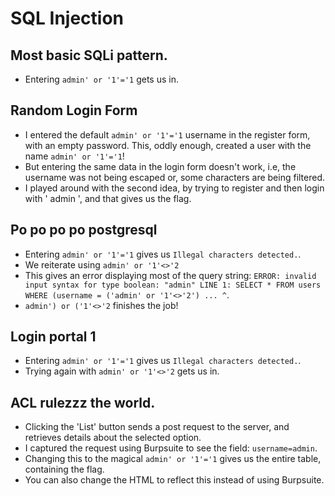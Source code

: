 # SQL Injection

## 	Most basic SQLi pattern.

- Entering `admin' or '1'='1` gets us in.

## Random Login Form

- I entered the default `admin' or '1'='1` username in the register form, with an empty password. This, oddly enough, created a user with the name `admin' or '1'='1`!
- But entering the same data in the login form doesn't work, i.e, the username was not being escaped or, some characters are being filtered.
- I played around with the second idea, by trying to register and then login with ' admin ', and that gives us the flag.

## Po po po po postgresql

- Entering `admin' or '1'='1` gives us `Illegal characters detected.`.
- We reiterate using `admin' or '1'<>'2`
- This gives an error displaying most of the query string: `ERROR: invalid input syntax for type boolean: "admin" LINE 1: SELECT * FROM users WHERE (username = ('admin' or '1'<>'2') ... ^`.
- `admin') or ('1'<>'2` finishes the job!

## Login portal 1

- Entering `admin' or '1'='1` gives us `Illegal characters detected.`.
- Trying again with `admin' or '1'<>'2` gets us in.

## ACL rulezzz the world.

- Clicking the 'List' button sends a post request to the server, and retrieves details about the selected option.
- I captured the request using Burpsuite to see the field: `username=admin`.
- Changing this to the magical `admin' or '1'='1` gives us the entire table, containing the flag.
- You can also change the HTML to reflect this instead of using Burpsuite.